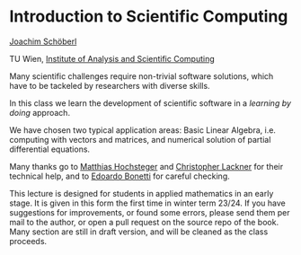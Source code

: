 # Introduction to Scientific Computing

[Joachim Schöberl](https://www.asc.tuwien.ac.at/~schoeberl)

TU Wien, [Institute of Analysis and Scientific Computing](https://www.asc.tuwien.ac.at)


Many scientific challenges require non-trivial software solutions, which have to be tackeled by researchers with diverse skills. 

In this class we learn the development of scientific software in a *learning by doing* approach.

We have chosen two typical application areas: Basic Linear Algebra, i.e. computing with vectors and matrices, and numerical solution of partial differential equations. 

Many thanks go to [Matthias Hochsteger](https://www.linkedin.com/in/matthias-hochsteger-316213196) and [Christopher Lackner](https://www.linkedin.com/in/christopher-lackner-2ab075191) for their technical help, and to [Edoardo Bonetti](https://www.asc.tuwien.ac.at/?id=scicomp/people) for careful checking.


This lecture is designed for students in applied mathematics in an early stage.
It is given in this form the first time in winter term 23/24.
If you have suggestions for improvements, or found some errors, please send them per mail
to the author, or open a pull request on the source repo of the book.
Many section are still in draft version, and will be cleaned as the class proceeds.


```{tableofcontents}
```
